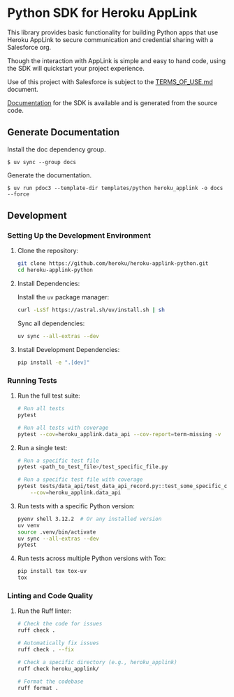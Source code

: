 # Python SDK for Heroku AppLink

This library provides basic functionality for building Python apps that use
Heroku AppLink to secure communication and credential sharing with a Salesforce
org.

Though the interaction with AppLink is simple and easy to hand code, using the
SDK will quickstart your project experience.

Use of this project with Salesforce is subject to the [TERMS_OF_USE.md](TERMS_OF_USE.md) document.

[Documentation](docs/heroku_applink/index.md) for the SDK is available and is generated
from the source code.

## Generate Documentation

Install the doc dependency group.

```shell
$ uv sync --group docs
```

Generate the documentation.

```shell
$ uv run pdoc3 --template-dir templates/python heroku_applink -o docs --force
```

## Development

### Setting Up the Development Environment

1. Clone the repository:

    ```bash
    git clone https://github.com/heroku/heroku-applink-python.git
    cd heroku-applink-python
    ```

2. Install Dependencies:

    Install the `uv` package manager:

    ```bash
    curl -LsSf https://astral.sh/uv/install.sh | sh
    ```

    Sync all dependencies:

    ```bash
    uv sync --all-extras --dev
    ```

3. Install Development Dependencies:

    ```bash
    pip install -e ".[dev]"
    ```

### Running Tests

1. Run the full test suite:

    ```bash
    # Run all tests
    pytest

    # Run all tests with coverage
    pytest --cov=heroku_applink.data_api --cov-report=term-missing -v
    ```

2. Run a single test:

    ```bash
    # Run a specific test file
    pytest <path_to_test_file>/test_specific_file.py

    # Run a specific test file with coverage
    pytest tests/data_api/test_data_api_record.py::test_some_specific_case \
        --cov=heroku_applink.data_api
    ```

3. Run tests with a specific Python version:

    ```bash
    pyenv shell 3.12.2  # Or any installed version
    uv venv
    source .venv/bin/activate
    uv sync --all-extras --dev
    pytest
    ```

4. Run tests across multiple Python versions with Tox:

    ```bash
    pip install tox tox-uv
    tox
    ```

### Linting and Code Quality

1. Run the Ruff linter:

    ```bash
    # Check the code for issues
    ruff check .

    # Automatically fix issues
    ruff check . --fix

    # Check a specific directory (e.g., heroku_applink)
    ruff check heroku_applink/

    # Format the codebase
    ruff format .
    ```
